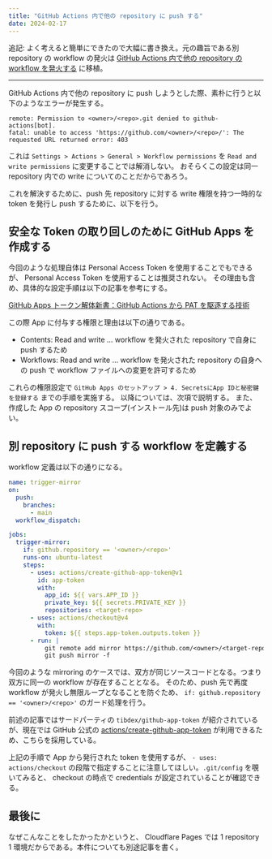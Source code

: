 ```yaml
---
title: "GitHub Actions 内で他の repository に push する"
date: 2024-02-17
---
```


追記: よく考えると簡単にできたので大幅に書き換え。元の趣旨である別 repository の workflow の発火は [GitHub Actions 内で他の repository の workflow を発火する](2024-02-17-02-trigger-github-workflow-of-other-repo-in-github-actions) に移植。

---

GitHub Actions 内で他の repository に push しようとした際、素朴に行うと以下のようなエラーが発生する。

```shell
remote: Permission to <owner>/<repo>.git denied to github-actions[bot].
fatal: unable to access 'https://github.com/<owner>/<repo>/': The requested URL returned error: 403
```

これは `Settings > Actions > General > Workflow permissions` を `Read and write permissions` に変更することでは解消しない。
おそらくこの設定は同一 repository 内での write についてのことだからであろう。

これを解決するために、push 先 repository に対する write 権限を持つ一時的な token を発行し push するために、以下を行う。

## 安全な Token の取り回しのために GitHub Apps を作成する

今回のような処理自体は Personal Access Token を使用することでもできるが、 Personal Access Token を使用することは推奨されない。
その理由も含め、具体的な設定手順は以下の記事を参考にする。

[GitHub Apps トークン解体新書：GitHub Actions から PAT を駆逐する技術](https://zenn.dev/tmknom/articles/github-apps-token)

この際 App に付与する権限と理由は以下の通りである。

- Contents: Read and write ... workflow を発火された repository で自身に push するため
- Workflows: Read and write ... workflow を発火された repository の自身への push で workflow ファイルへの変更を許可するため

これらの権限設定で `GitHub Apps のセットアップ > 4. SecretsにApp IDと秘密鍵を登録する` までの手順を実施する。 以降については、次項で説明する。
また、作成した App の repository スコープ(インストール先)は push 対象のみでよい。

## 別 repository に push する workflow を定義する

workflow 定義は以下の通りになる。

```yaml
name: trigger-mirror
on:
  push:
    branches:
      - main
  workflow_dispatch:

jobs:
  trigger-mirror:
    if: github.repository == '<owner>/<repo>'
    runs-on: ubuntu-latest
    steps:
      - uses: actions/create-github-app-token@v1
        id: app-token
        with:
          app_id: ${{ vars.APP_ID }}
          private_key: ${{ secrets.PRIVATE_KEY }}
          repositories: <target-repo>
      - uses: actions/checkout@v4
        with:
          token: ${{ steps.app-token.outputs.token }}
      - run: |
          git remote add mirror https://github.com/<owner>/<target-repo>.git
          git push mirror -f
```

今回のような mirroring のケースでは、双方が同じソースコードとなる。つまり双方に同一の workflow が存在することとなる。
そのため、push 先で再度 workflow が発火し無限ループとなることを防ぐため、 `if: github.repository == '<owner>/<repo>'` のガード処理を行う。

前述の記事ではサードパーティの `tibdex/github-app-token` が紹介されているが、現在では GitHub 公式の [actions/create-github-app-token](https://github.com/marketplace/actions/create-github-app-token) が利用できるため、こちらを採用している。

上記の手順で App から発行された token を使用するが、 `- uses: actions/checkout` の段階で指定することに注意してほしい。`.git/config` を覗いてみると、 checkout の時点で credentials が設定されていることが確認できる。

## 最後に

なぜこんなことをしたかったかというと、 Cloudflare Pages では 1 repository 1 環境だからである。本件についても別途記事を書く。
